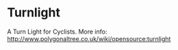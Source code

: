 Turnlight
=========

A Turn Light for Cyclists. More info: http://www.polygonaltree.co.uk/wiki/opensource:turnlight
